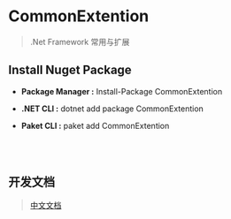 # CommonExtention

>.Net Framework 常用与扩展

## Install Nuget Package

- **Package Manager :** Install-Package CommonExtention

- **.NET CLI :** dotnet add package CommonExtention

- **Paket CLI :** paket add CommonExtention

<br />
<br />

## 开发文档

>[中文文档](https://github.com/jiangyangtao/CommonExtention/UsingDocument.md)